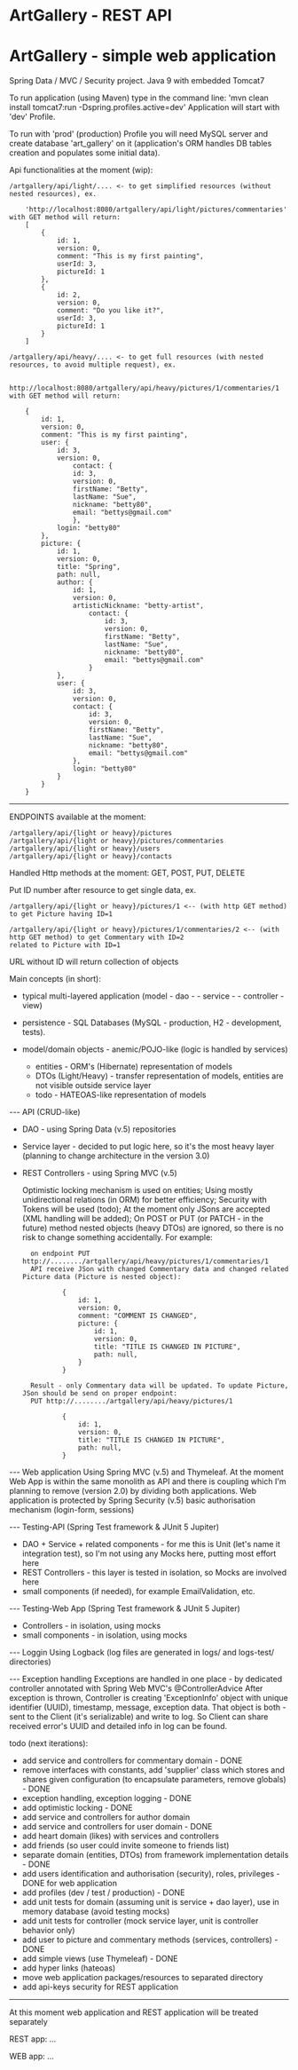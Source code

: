 # ArtGallery - REST API
# ArtGallery - simple web application

Spring Data / MVC / Security project. Java 9 with embedded Tomcat7

To run application (using Maven) type in the command line: 'mvn clean install tomcat7:run -Dspring.profiles.active=dev'
Application will start with 'dev' Profile.

To run with 'prod' (production) Profile you will need MySQL server and create database 'art_gallery' on it
(application's ORM handles DB tables creation and populates some initial data).

Api functionalities at the moment (wip):

    /artgallery/api/light/.... <- to get simplified resources (without nested resources), ex.

        'http://localhost:8080/artgallery/api/light/pictures/commentaries' with GET method will return:
        [
            {
                id: 1,
                version: 0,
                comment: "This is my first painting",
                userId: 3,
                pictureId: 1
            },
            {
                id: 2,
                version: 0,
                comment: "Do you like it?",
                userId: 3,
                pictureId: 1
            }
        ]

    /artgallery/api/heavy/.... <- to get full resources (with nested resources, to avoid multiple request), ex.
 
        http://localhost:8080/artgallery/api/heavy/pictures/1/commentaries/1 with GET method will return:

        {
            id: 1,
            version: 0,
            comment: "This is my first painting",
            user: {
                id: 3,
                version: 0,
                    contact: {
                    id: 3,
                    version: 0,
                    firstName: "Betty",
                    lastName: "Sue",
                    nickname: "betty80",
                    email: "bettys@gmail.com"
                    },
                login: "betty80"
            },
            picture: {
                id: 1,
                version: 0,
                title: "Spring",
                path: null,
                author: {
                    id: 1,
                    version: 0,
                    artisticNickname: "betty-artist",
                        contact: {
                            id: 3,
                            version: 0,
                            firstName: "Betty",
                            lastName: "Sue",
                            nickname: "betty80",
                            email: "bettys@gmail.com"
                        }
                },
                user: {
                    id: 3,
                    version: 0,
                    contact: {
                        id: 3,
                        version: 0,
                        firstName: "Betty",
                        lastName: "Sue",
                        nickname: "betty80",
                        email: "bettys@gmail.com"
                    },
                    login: "betty80"
                }
            }
        }
        
***
ENDPOINTS available at the moment:

    /artgallery/api/{light or heavy}/pictures
    /artgallery/api/{light or heavy}/pictures/commentaries
    /artgallery/api/{light or heavy}/users
    /artgallery/api/{light or heavy}/contacts

Handled Http methods at the moment: GET, POST, PUT, DELETE

Put ID number after resource to get single data, ex.
    
    /artgallery/api/{light or heavy}/pictures/1 <-- (with http GET method) to get Picture having ID=1
    
    /artgallery/api/{light or heavy}/pictures/1/commentaries/2 <-- (with http GET method) to get Commentary with ID=2
    related to Picture with ID=1 

URL without ID will return collection of objects

Main concepts (in short):
* typical multi-layered application (model - dao - <entities> - service - <DTOs> - controller - view)

* persistence - SQL Databases (MySQL - production, H2 - development, tests).
* model/domain objects - anemic/POJO-like (logic is handled by services)
    - entities - ORM's (Hibernate) representation of models
    - DTOs (Light/Heavy) - transfer representation of models, entities are not visible outside service layer
    - todo - HATEOAS-like representation of models

--- API (CRUD-like)
* DAO - using Spring Data (v.5) repositories
* Service layer - decided to put logic here, so it's the most heavy layer (planning to change architecture in the version 3.0)
* REST Controllers - using Spring MVC (v.5)
    
    Optimistic locking mechanism is used on entities;
    Using mostly unidirectional relations (in ORM) for better efficiency;
    Security with Tokens will be used (todo);
    At the moment only JSons are accepted (XML handling will be added);
    On POST or PUT (or PATCH - in the future) method nested objects (heavy DTOs) are ignored, so there is no risk
    to change something accidentally. For example:
        
        on endpoint PUT http://......../artgallery/api/heavy/pictures/1/commentaries/1
        API receive JSon with changed Commentary data and changed related Picture data (Picture is nested object):
        
                {
                    id: 1,
                    version: 0,
                    comment: "COMMENT IS CHANGED",
                    picture: {
                        id: 1,
                        version: 0,
                        title: "TITLE IS CHANGED IN PICTURE",
                        path: null,
                    }
                }
        
        Result - only Commentary data will be updated. To update Picture, JSon should be send on proper endpoint:
        PUT http://......../artgallery/api/heavy/pictures/1
        
                {
                    id: 1,
                    version: 0,
                    title: "TITLE IS CHANGED IN PICTURE",
                    path: null,
                }
    
      

--- Web application
    Using Spring MVC (v.5) and Thymeleaf. At the moment Web App is within the same monolith as API and there is coupling
    which I'm planning to remove (version 2.0) by dividing both applications.
    Web application is protected by Spring Security (v.5) basic authorisation mechanism (login-form, sessions)
    
--- Testing-API (Spring Test framework & JUnit 5 Jupiter)
* DAO + Service + related components - for me this is Unit (let's name it integration test),
  so I'm not using any Mocks here, putting most effort here
* REST Controllers - this layer is tested in isolation, so Mocks are involved here
* small components (if needed), for example EmailValidation, etc.

--- Testing-Web App (Spring Test framework & JUnit 5 Jupiter)
* Controllers - in isolation, using mocks
* small components - in isolation, using mocks

--- Loggin
    Using Logback (log files are generated in logs/ and logs-test/ directories)

--- Exception handling
    Exceptions are handled in one place - by dedicated controller annotated with Spring Web MVC's @ControllerAdvice
    After exception is thrown, Controller is creating 'ExceptionInfo' object with unique identifier (UUID), timestamp,
    message, exception data. That object is both - sent to the Client (it's serializable) and write to log. So Client can
    share received error's UUID and detailed info in log can be found.    
    



todo (next iterations):
* add service and controllers for commentary domain - DONE
* remove interfaces with constants, add 'supplier' class which stores and shares given configuration (to encapsulate parameters, remove globals) - DONE
* exception handling, exception logging - DONE
* add optimistic locking - DONE
* add service and controllers for author domain
* add service and controllers for user domain - DONE
* add heart domain (likes) with services and controllers
* add friends (so user could invite someone to friends list)
* separate domain (entities, DTOs) from framework implementation details - DONE
* add users identification and authorisation (security), roles, privileges - DONE for web application
* add profiles (dev / test / production) - DONE
* add unit tests for domain (assuming unit is service + dao layer), use in memory database (avoid testing mocks)
* add unit tests for controller (mock service layer, unit is controller behavior only)
* add user to picture and commentary methods (services, controllers) - DONE
* add simple views (use Thymeleaf) - DONE
* add hyper links (hateoas)
* move web application packages/resources to separated directory
* add api-keys security for REST application

-----
At this moment web application and REST application will be treated separately


REST app:
...

WEB app:
...





